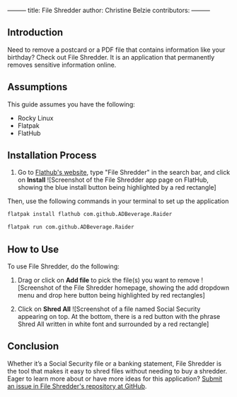 ﻿
 ———
 title: File Shredder
 author: Christine Belzie
 contributors:
  ———
  ## Introduction

Need to remove a postcard or a PDF file that contains information like your birthday? Check out File Shredder. It is an application that permanently removes sensitive information online. 
 ## Assumptions

This guide assumes you have the following:

- Rocky Linux 
- Flatpak
- FlatHub

## Installation Process

1. Go to [Flathub's website](https://flathub.org), type "File Shredder" in the search bar, and click on **Install**
![Screenshot of the File Shredder app page on FlatHub, showing the blue install button being highlighted by a red rectangle]


Then, use the following commands  in your terminal to set up the application
```bash
flatpak install flathub com.github.ADBeverage.Raider
```
```bash 
flatpak run com.github.ADBeverage.Raider
```

## How to Use

To use File Shredder,  do the following: 
1. Drag or click on **Add file** to pick the file(s) you want to remove
![Screenshot of the File Shredder homepage, showing the add dropdown menu and drop here button being highlighted by red rectangles]


2. Click on **Shred All** 
![Screenshot of a file named Social Security appearing on top. At the bottom, there is a red button with the phrase Shred All written in white font and surrounded by a red rectangle]

## Conclusion
Whether it’s a Social Security file or a banking statement, File Shredder is the tool that makes it easy to shred files without needing to buy a shredder. Eager to learn more about or have more ideas for this application? [Submit an issue in File Shredder's repository at GitHub](https://github.com/ADBeveridge/raider/issues). 

